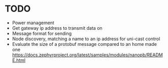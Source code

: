 # TODO

- Power management
- Get gateway ip address to transmit data on
- Message format for sending
- Node discovery, matching a name to an ip address for uni-cast control
- Evaluate the size of a protobuf message compared to an home made one https://docs.zephyrproject.org/latest/samples/modules/nanopb/README.html
